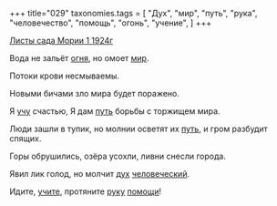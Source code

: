 +++
title="029"
taxonomies.tags = [
 "Дух",
 "мир",
 "путь",
 "рука",
 "человечество",
 "помощь",
 "огонь",
 "учение",
]
+++

[Листы сада Мории 1 1924г](/agni/1924)

Вода не зальёт [огня](/tags/огонь), но омоет [мир](/tags/мир).   

Потоки крови несмываемы.   

Новыми бичами зло мира будет поражено.   

Я [учу](/tags/учение) счастью, Я дам [путь](/tags/путь) борьбы с торжищем мира.   

Люди зашли в тупик, но молнии осветят их [путь](/tags/путь), и гром разбудит спящих.   

Горы обрушились, озёра усохли, ливни снесли города.   

Явил лик голод, но молчит [дух](/tags/Дух) [человеческий](/tags/человечество).   

Идите, [учите](/tags/учение), протяните [руку](/tags/рука) [помощи](/tags/помощь)!   

